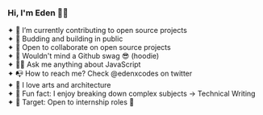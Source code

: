 ### Hi, I'm Eden 🥷🏼

<!--
**edenxcodes/edenxcodes** is a ✨ _special_ ✨ repository because its `README.md` (this file) appears on your GitHub profile.

Here are some ideas to get you started: -->

✦  🚀 I’m currently contributing to open source projects <br>
✦  🌱 Budding and building in public <br>
✦  🤖 Open to collaborate on open source projects <br>
✦  👀 Wouldn't mind a Github swag 😎 (hoodie)<br>
✦  👍🏽 Ask me anything about JavaScript <br>
✦  📭 How to reach me? Check @edenxcodes on twitter <br>
✦  💙 I love arts and architecture <br>
✦  🍿 Fun fact: I enjoy breaking down complex subjects → Technical Writing <br>
✦  🎯 Target: Open to internship roles 🔱

